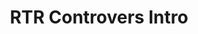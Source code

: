 ---
layout: entry
title: RTR Controvers Intro
organization: RTR
usagedate: 2018-
language: rt
fulltitle: RTR Controvers Intro (2018-)
watermark: SRF 1
---